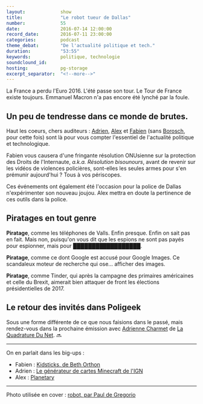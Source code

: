 ```yaml
---
layout:             show
title:              "Le robot tueur de Dallas"
number:             55
date:               2016-07-14 12:00:00
record_date:        2016-07-11 23:00:00
categories:         podcast
theme_debat:        "De l'actualité politique et tech."
duration:           "53:55"
keywords:           politique, technologie
soundclound_id:     
hosting:            pg-storage
excerpt_separator:  "<!--more-->"
---
```


La France a perdu l'Euro 2016.
L'été passe son tour.
Le Tour de France existe toujours.
Emmanuel Macron n'a pas encore été lynché par la foule.

## Un peu de tendresse dans ce monde de brutes.

Haut les coeurs, chers auditeurs : [Adrien](http://twitter.com/adhumi), [Alex](http://twitter.com/ooalex) et [Fabien](http://twitter.com/CaptainLiban) (sans [Borosch](http://twitter.com/borosch), pour cette fois) sont là pour vous compter l'essentiel de l'actualité politique et technologique.

Fabien vous causera d'une fringante résolution ONUsienne sur la protection des Droits de l'Internaute, *a.k.a. Résolution bisounours*, avant de revenir sur les vidéos de violences policières, sont-elles les seules armes pour s'en prémunir aujourd'hui ? Tous à vos périscopes.

Ces événements ont également été l'occasion pour la police de Dallas n'expérimenter son nouveau joujou. Alex mettra en doute la pertinence de ces outils dans la police.

## Piratages en tout genre

**Piratage**, comme les téléphones de Valls. Enfin presque. Enfin on sait pas en fait. Mais non, puisqu'on vous dit que les espions ne sont pas payés pour espionner, mais pour ██████████████████.

**Piratage**, comme ce dont Google est accusé pour Google Images. Ce scandaleux moteur de recherche qui ose... afficher des images.

**Piratage**, comme Tinder, qui après la campagne des primaires américaines et celle du Brexit, aimerait bien attaquer de front les élections présidentielles de 2017.

## Le retour des invités dans Poligeek

Sous une forme différente de ce que nous faisions dans le passé, mais rendez-vous dans la prochaine émission avec [Adrienne Charmet](https://twitter.com/adriennecharmet) de [La Quadrature Du Net](https://www.laquadrature.net). 🔜

<!--more-->

---

On en parlait dans les big-ups :

- Fabien : [Kidsticks, de Beth Orthon](https://bethorton.bandcamp.com/album/kidsticks)
- Adrien : [Le générateur de cartes Minecraft de l'IGN](https://www.amazon.fr/Seigneur-Anneaux-Fraternité-lAnneau/dp/2267027003)
- Alex : [Planetary](http://www.urban-comics.com/planetary-tome-1/)

---

Photo utilisée en cover : [robot, par Paul de Gregorio](https://www.flickr.com/photos/wurz/4263384186/)
